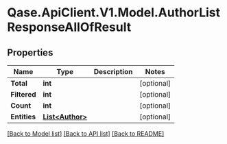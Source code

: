 # Qase.ApiClient.V1.Model.AuthorListResponseAllOfResult

## Properties

Name | Type | Description | Notes
------------ | ------------- | ------------- | -------------
**Total** | **int** |  | [optional] 
**Filtered** | **int** |  | [optional] 
**Count** | **int** |  | [optional] 
**Entities** | [**List&lt;Author&gt;**](Author.md) |  | [optional] 

[[Back to Model list]](../../README.md#documentation-for-models) [[Back to API list]](../../README.md#documentation-for-api-endpoints) [[Back to README]](../../README.md)

